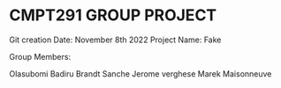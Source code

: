 # CMPT291 GROUP PROJECT

Git creation Date: November 8th 2022
Project Name: Fake 

Group Members:

Olasubomi Badiru
Brandt Sanche 
Jerome verghese
Marek Maisonneuve
